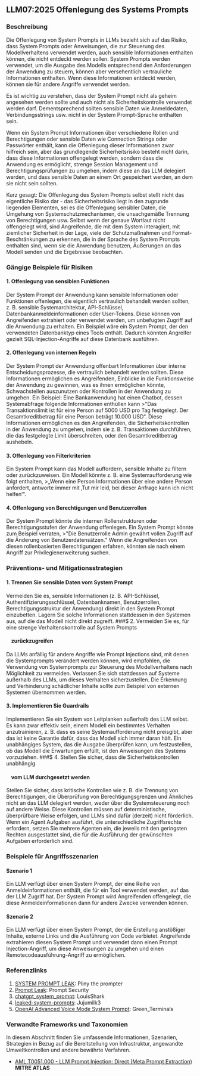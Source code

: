 ## LLM07:2025 Offenlegung des Systems Prompts

### Beschreibung

Die Offenlegung von System Prompts in LLMs bezieht sich auf das Risiko, dass System Prompts oder Anweisungen, die zur Steuerung des Modellverhaltens verwendet werden, auch sensible Informationen enthalten können, die nicht entdeckt werden sollen. System Prompts werden verwendet, um die Ausgabe des Modells entsprechend den Anforderungen der Anwendung zu steuern, können aber versehentlich vertrauliche Informationen enthalten. Wenn diese Informationen entdeckt werden, können sie für andere Angriffe verwendet werden.

Es ist wichtig zu verstehen, dass der System Prompt nicht als geheim angesehen werden sollte und auch nicht als Sicherheitskontrolle verwendet werden darf. Dementsprechend sollten sensible Daten wie Anmeldedaten, Verbindungsstrings usw. nicht in der System Prompt-Sprache enthalten sein.

Wenn ein System Prompt Informationen über verschiedene Rollen und Berechtigungen oder sensible Daten wie Connection Strings oder Passwörter enthält, kann die Offenlegung dieser Informationen zwar hilfreich sein, aber das grundlegende Sicherheitsrisiko besteht nicht darin, dass diese Informationen offengelegt werden, sondern dass die Anwendung es ermöglicht, strenge Session Management und Berechtigungsprüfungen zu umgehen, indem diese an das LLM delegiert werden, und dass sensible Daten an einem Ort gespeichert werden, an dem sie nicht sein sollten.

Kurz gesagt: Die Offenlegung des System Prompts selbst stellt nicht das eigentliche Risiko dar - das Sicherheitsrisiko liegt in den zugrunde liegenden Elementen, sei es die Offenlegung sensibler Daten, die Umgehung von Systemschutzmechanismen, die unsachgemäße Trennung von Berechtigungen usw. Selbst wenn der genaue Wortlaut nicht offengelegt wird, sind Angreifende, die mit dem System interagiert, mit ziemlicher Sicherheit in der Lage, viele der Schutzmaßnahmen und Format-Beschränkungen zu erkennen, die in der Sprache des System Prompts enthalten sind, wenn sie die Anwendung benutzen, Äußerungen an das Modell senden und die Ergebnisse beobachten.

### Gängige Beispiele für Risiken

#### 1. Offenlegung von sensiblen Funktionen
  Der System Prompt der Anwendung kann sensible Informationen oder Funktionen offenlegen, die eigentlich vertraulich behandelt werden sollten, z. B. sensible Systemarchitektur, API-Schlüssel, Datenbankanmeldeinformationen oder User-Tokens. Diese können von Angreifenden extrahiert oder verwendet werden, um unbefugten Zugriff auf die Anwendung zu erhalten. Ein Beispiel wäre ein System Prompt, der den verwendeten Datenbanktyp eines Tools enthält. Dadurch könnten Angreifer gezielt SQL-Injection-Angriffe auf diese Datenbank ausführen.
#### 2. Offenlegung von internen Regeln
  Der System Prompt der Anwendung offenbart Informationen über interne Entscheidungsprozesse, die vertraulich behandelt werden sollten. Diese Informationen ermöglichen es Angreifenden, Einblicke in die Funktionsweise der Anwendung zu gewinnen, was es ihnen ermöglichen könnte, Schwachstellen auszunutzen oder Kontrollen in der Anwendung zu umgehen. Ein Beispiel: Eine Bankanwendung hat einen Chatbot, dessen Systemabfrage folgende Informationen enthüllen kann 
    >"Das Transaktionslimit ist für eine Person auf 5000 USD pro Tag festgelegt. Der Gesamtkreditbetrag für eine Person beträgt 10.000 USD“.
  Diese Informationen ermöglichen es den Angreifenden, die Sicherheitskontrollen in der Anwendung zu umgehen, indem sie z. B. Transaktionen durchführen, die das festgelegte Limit überschreiten, oder den Gesamtkreditbetrag aushebeln.
#### 3. Offenlegung von Filterkriterien
  Ein System Prompt kann das Modell auffordern, sensible Inhalte zu filtern oder zurückzuweisen. Ein Modell könnte z. B. eine Systemaufforderung wie folgt enthalten,
    >„Wenn eine Person Informationen über eine andere Person anfordert, antworte immer mit ‚Tut mir leid, bei dieser Anfrage kann ich nicht helfen‘“.
#### 4. Offenlegung von Berechtigungen und Benutzerrollen
  Der System Prompt könnte die internen Rollenstrukturen oder Berechtigungsstufen der Anwendung offenlegen. Ein System Prompt könnte zum Beispiel verraten,
    >"Die Benutzerrolle Admin gewährt vollen Zugriff auf die Änderung von Benutzerdatensätzen.“
  Wenn die Angreifenden von diesen rollenbasierten Berechtigungen erfahren, könnten sie nach einem Angriff zur Privilegienerweiterung suchen.

### Präventions- und Mitigationsstrategien

#### 1. Trennen Sie sensible Daten vom System Prompt
  Vermeiden Sie es, sensible Informationen (z. B. API-Schlüssel, Authentifizierungsschlüssel, Datenbanknamen, Benutzerrollen, Berechtigungsstruktur der Anwendung) direkt in den System Prompt einzubetten. Lagern Sie solche Informationen stattdessen in den Systemen aus, auf die das Modell nicht direkt zugreift.
###$ 2. Vermeiden Sie es, für eine strenge Verhaltenskontrolle auf System Prompts 
####     zurückzugreifen
  Da LLMs anfällig für andere Angriffe wie Prompt Injections sind, mit denen die Systemprompts verändert werden können, wird empfohlen, die Verwendung von Systemprompts zur Steuerung des Modellverhaltens nach Möglichkeit zu vermeiden. Verlassen Sie sich stattdessen auf Systeme außerhalb des LLMs, um dieses Verhalten sicherzustellen. Die Erkennung und Verhinderung schädlicher Inhalte sollte zum Beispiel von externen Systemen übernommen werden.
#### 3. Implementieren Sie Guardrails
  Implementieren Sie ein System von Leitplanken außerhalb des LLM selbst. Es kann zwar effektiv sein, einem Modell ein bestimmtes Verhalten anzutrainieren, z. B. dass es seine Systemaufforderung nicht preisgibt, aber das ist keine Garantie dafür, dass das Modell sich immer daran hält. Ein unabhängiges System, das die Ausgabe überprüfen kann, um festzustellen, ob das Modell die Erwartungen erfüllt, ist den Anweisungen des Systems vorzuziehen.
###$ 4. Stellen Sie sicher, dass die Sicherheitskontrollen unabhängig
####     vom LLM durchgesetzt werden
  Stellen Sie sicher, dass kritische Kontrollen wie z. B. die Trennung von Berechtigungen, die Überprüfung von Berechtigungsgrenzen und Ähnliches nicht an das LLM delegiert werden, weder über die Systemsteuerung noch auf andere Weise. Diese Kontrollen müssen auf deterministische, überprüfbare Weise erfolgen, und LLMs sind dafür (derzeit) nicht förderlich. Wenn ein Agent Aufgaben ausführt, die unterschiedliche Zugriffsrechte erfordern, setzen Sie mehrere Agenten ein, die jeweils mit den geringsten Rechten ausgestattet sind, die für die Ausführung der gewünschten Aufgaben erforderlich sind.

### Beispiele für Angriffsszenarien

#### Szenario 1
  Ein LLM verfügt über einen System Prompt, der eine Reihe von Anmeldeinformationen enthält, die für ein Tool verwendet werden, auf das der LLM Zugriff hat. Der System Prompt wird Angreifenden offengelegt, die diese Anmeldeinformationen dann für andere Zwecke verwenden können.
#### Szenario 2
  Ein LLM verfügt über einen System Prompt, der die Erstellung anstößiger Inhalte, externe Links und die Ausführung von Code verbietet. Angreifende extrahieren diesen System Prompt und verwendet dann einen Prompt Injection-Angriff, um diese Anweisungen zu umgehen und einen Remotecodeausführung-Angriff zu ermöglichen.

### Referenzlinks

1. [SYSTEM PROMPT LEAK](https://x.com/elder_plinius/status/1801393358964994062): Pliny the prompter
2. [Prompt Leak](https://www.prompt.security/vulnerabilities/prompt-leak): Prompt Security
3. [chatgpt_system_prompt](https://github.com/LouisShark/chatgpt_system_prompt): LouisShark
4. [leaked-system-prompts](https://github.com/jujumilk3/leaked-system-prompts): Jujumilk3
5. [OpenAI Advanced Voice Mode System Prompt](https://x.com/Green_terminals/status/1839141326329360579): Green_Terminals

### Verwandte Frameworks und Taxonomien

In diesem Abschnitt finden Sie umfassende Informationen, Szenarien, Strategien in Bezug auf die Bereitstellung von Infrastruktur, angewandte Umweltkontrollen und andere bewährte Verfahren.

- [AML.T0051.000 - LLM Prompt Injection: Direct (Meta Prompt Extraction)](https://atlas.mitre.org/techniques/AML.T0051.000) **MITRE ATLAS**
